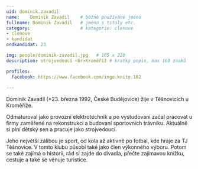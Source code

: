 ```yaml
---
uid: dominik.zavadil
name:    Dominik Zavadil 	# běžně používáné jméno
fullname: Dominik Zavadil 	# jméno s tituly etc.
category:                   # kategorie: clenove
- clenove
- kandidat
ordkandidat: 23

img: people/dominik-zavadil.jpg   # 165 x 220
description: strojvedoucí <br>Kroměříž # kratký popis, max 160 znaků

profiles:
  facebook: https://www.facebook.com/ingo.knito.182
  
---
```


Dominik Zavadil (*23. března 1992, České Budějovice) žije v Těšnovicích u Kroměříže.

Odmaturoval jako provozní elektrotechnik a po vystudovaní začal pracovat u firmy zaměřené na rekonstrukci a budovaní sportovních trávníku. Aktuálně si plní dětský sen a  pracuje jako strojvedoucí.

Jeho největší zálibou je sport, od kola až aktivně po fotbal, kde hraje za TJ Těšnovice. V tomto klubu působí také jako člen výkonného výboru. Potom se také zajímá o historii, rád si zajde do divadla, přečte zajímavou knížku, cestuje a také se věnuje turistice. 
